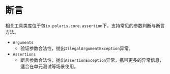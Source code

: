# 断言

相关工具类库位于包`io.polaris.core.assertion`下，支持常见的参数判断与断言方法。

- `Arguments`
  - 验证参数合法性，抛出`IllegalArgumentException`异常。
- `Assertions`
  - 断言参数合法性，抛出`AssertionException`异常，携带更多的异常信息，适合在单元测试等场景使用。
